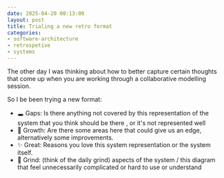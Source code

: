 ```yaml
---
date: 2025-04-20 00:13:00
layout: post
title: Trialing a new retro format
categories:
- software-architecture
- retrospetive
- systems
---
```


The other day I was thinking about how to better capture certain thoughts that come up when you are working through a collaborative modelling session.

So I be been trying a new format:

* 🕳️ Gaps: Is there anything not covered by this representation of the system that you think should be there , or it's not represented well
* 🌱 Growth: Are there some areas here that could give us an edge, alternatively some improvements.
* ✨ Great: Reasons you love this system representation or the system itself.
* 🚌 Grind: (think of the daily grind) aspects of the system / this diagram that feel unnecessarily complicated or hard to use or understand 
